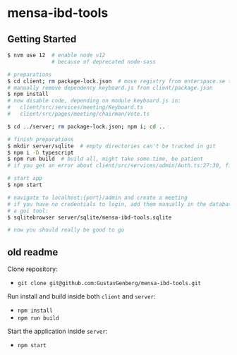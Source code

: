 # mensa-ibd-tools

## Getting Started
```bash
$ nvm use 12  # enable node v12
              # because of deprecated node-sass

# preparations
$ cd client; rm package-lock.json  # move registry from enterspace.se to npmjs.org
# manually remove dependency keyboard.js from client/package.json
$ npm install
# now disable code, depending on module keyboard.js in:
#   client/src/services/meeting/Keyboard.ts
#   client/src/pages/meeting/chairman/Vote.ts

$ cd ../server; rm package-lock.json; npm i; cd ..

# finish preparations
$ mkdir server/sqlite  # empty directories can't be tracked in git
$ npm i -D typescript
$ npm run build  # build all, might take some time, be patient
# if you get an error about client/src/services/admin/Auth.ts:27:30, fix it and retry

# start app
$ npm start

# navigate to localhost:{port}/admin and create a meeting
# if you have no credentials to login, add them manually in the database, i've used
# a gui tool:
$ sqlitebrowser server/sqlite/mensa-ibd-tools.sqlite

# now you should really be good to go
```
## old readme
Clone repository:
- `git clone git@github.com:GustavGenberg/mensa-ibd-tools.git`

Run install and build inside both `client` and `server`:
- `npm install`
- `npm run build`

Start the application inside `server`:
- `npm start`